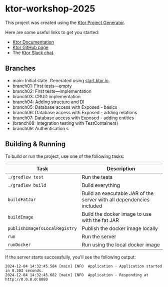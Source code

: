 # ktor-workshop-2025

This project was created using the [Ktor Project Generator](https://start.ktor.io).

Here are some useful links to get you started:

- [Ktor Documentation](https://ktor.io/docs/home.html)
- [Ktor GitHub page](https://github.com/ktorio/ktor)
- The [Ktor Slack chat](https://slack-chats.kotlinlang.org/c/ktor).

## Branches

- main: Initial state. Generated using [start.ktor.io](https://start.ktor.io/settings?name=kotlinconf&website=jetbrains.org&artifact=org.jetbrains.kotlinconf&kotlinVersion=2.1.10&ktorVersion=3.1.2&buildSystem=GRADLE_KTS&buildSystemArgs.version_catalog=true&engine=NETTY&configurationIn=YAML&addSampleCode=true&plugins=routing).
- branch01: First tests—empty
- branch02: First tests—implementation
- branch03: CRUD implementation
- branch04: Adding structure and DI
- branch05: Database access with Exposed - basics
- branch06: Database access with Exposed - adding relations
- branch07: Database access with Exposed - adding entities
- (branch08: Integration testing with TestContainers)
- branch09: Authentication s

## Building & Running

To build or run the project, use one of the following tasks:

| Task                          | Description                                                          |
| -------------------------------|---------------------------------------------------------------------- |
| `./gradlew test`              | Run the tests                                                        |
| `./gradlew build`             | Build everything                                                     |
| `buildFatJar`                 | Build an executable JAR of the server with all dependencies included |
| `buildImage`                  | Build the docker image to use with the fat JAR                       |
| `publishImageToLocalRegistry` | Publish the docker image locally                                     |
| `run`                         | Run the server                                                       |
| `runDocker`                   | Run using the local docker image                                     |

If the server starts successfully, you'll see the following output:

```
2024-12-04 14:32:45.584 [main] INFO  Application - Application started in 0.303 seconds.
2024-12-04 14:32:45.682 [main] INFO  Application - Responding at http://0.0.0.0:8080
```

